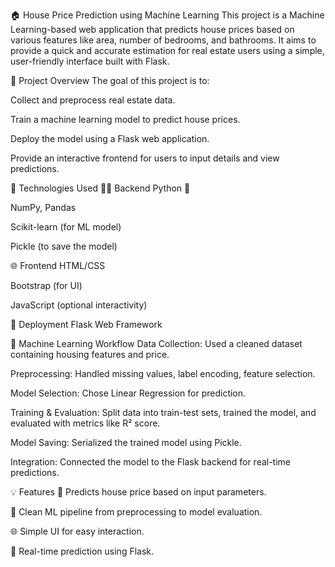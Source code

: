 🏠 House Price Prediction using Machine Learning
This project is a Machine Learning-based web application that predicts house prices based on various features like area, number of bedrooms, and bathrooms. It aims to provide a quick and accurate estimation for real estate users using a simple, user-friendly interface built with Flask.

📌 Project Overview
The goal of this project is to:

Collect and preprocess real estate data.

Train a machine learning model to predict house prices.

Deploy the model using a Flask web application.

Provide an interactive frontend for users to input details and view predictions.

🔧 Technologies Used
👨‍💻 Backend
Python 🐍

NumPy, Pandas

Scikit-learn (for ML model)

Pickle (to save the model)

🌐 Frontend
HTML/CSS

Bootstrap (for UI)

JavaScript (optional interactivity)

🚀 Deployment
Flask Web Framework

🧠 Machine Learning Workflow
Data Collection: Used a cleaned dataset containing housing features and price.

Preprocessing: Handled missing values, label encoding, feature selection.

Model Selection: Chose Linear Regression for prediction.

Training & Evaluation: Split data into train-test sets, trained the model, and evaluated with metrics like R² score.

Model Saving: Serialized the trained model using Pickle.

Integration: Connected the model to the Flask backend for real-time predictions.

💡 Features
📍 Predicts house price based on input parameters.

🧮 Clean ML pipeline from preprocessing to model evaluation.

🌐 Simple UI for easy interaction.

🔄 Real-time prediction using Flask.

